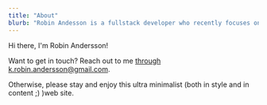 ```yaml
---
title: "About"
blurb: "Robin Andesson is a fullstack developer who recently focuses on frontend and design work."
---
```


Hi there, I'm Robin Andersson!

Want to get in touch? Reach out to me [through k.robin.andersson@gmail.com](k.robin.andersson@gmail.com).

Otherwise, please stay and enjoy this ultra minimalist (both in style and in content ;) )web site.
